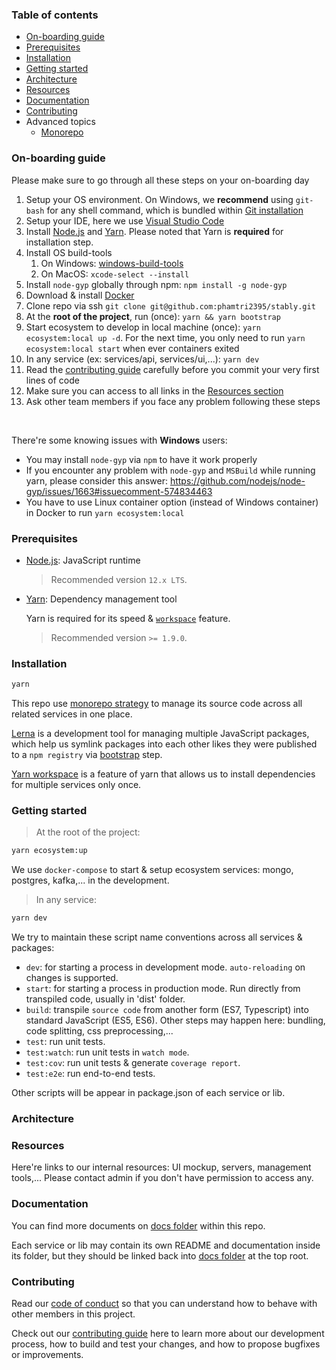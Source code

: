### Table of contents

- [On-boarding guide](#on-boarding-guide)
- [Prerequisites](#prerequisites)
- [Installation](#installation)
- [Getting started](#getting-started)
- [Architecture](#architecture)
- [Resources](#resources)
- [Documentation](#documentation)
- [Contributing](#contributing)
- Advanced topics
  - [Monorepo](docs/monorepo.md)

### On-boarding guide

Please make sure to go through all these steps on your on-boarding day

1. Setup your OS environment. On Windows, we **recommend** using `git-bash` for any shell command, which is bundled within [Git installation](https://git-scm.com/downloads)
2. Setup your IDE, here we use [Visual Studio Code](https://code.visualstudio.com/)
3. Install [Node.js](https://nodejs.org/en/download) and [Yarn](https://yarnpkg.com). Please noted that Yarn is **required** for installation step.
4. Install OS build-tools
   1. On Windows: [windows-build-tools](https://www.npmjs.com/package/windows-build-tools)
   2. On MacOS: `xcode-select --install`
5. Install `node-gyp` globally through npm: `npm install -g node-gyp`
6. Download & install [Docker](https://hub.docker.com/?overlay=onboarding)
7. Clone repo via ssh `git clone git@github.com:phamtri2395/stably.git`
8. At the **root of the project**, run (once): `yarn && yarn bootstrap`
9. Start ecosystem to develop in local machine (once): `yarn ecosystem:local up -d`. For the next time, you only need to run `yarn ecosystem:local start` when ever containers exited
10. In any service (ex: services/api, services/ui,...): `yarn dev`
11. Read the [contributing guide](CONTRIBUTING.md) carefully before you commit your very first lines of code
12. Make sure you can access to all links in the [Resources section](#resources)
13. Ask other team members if you face any problem following these steps

<br />

There're some knowing issues with **Windows** users:

- You may install `node-gyp` via `npm` to have it work properly
- If you encounter any problem with `node-gyp` and `MSBuild` while running yarn, please consider this answer: https://github.com/nodejs/node-gyp/issues/1663#issuecomment-574834463
- You have to use Linux container option (instead of Windows container) in Docker to run `yarn ecosystem:local`

### Prerequisites

- [Node.js](https://nodejs.org/en/download): JavaScript runtime

  > Recommended version `12.x LTS`.

- [Yarn](https://yarnpkg.com): Dependency management tool

  Yarn is required for its speed & [`workspace`](https://yarnpkg.com/lang/en/docs/workspaces) feature.

  > Recommended version `>= 1.9.0`.

### Installation

```sh
yarn
```

This repo use [monorepo strategy](docs/monorepo.md) to manage its source code across all related services in one place.

[Lerna](https://lerna.js.org) is a development tool for managing multiple JavaScript packages,
which help us symlink packages into each other likes they were published to a `npm registry` via [bootstrap](https://github.com/lerna/lerna/tree/master/commands/bootstrap#readme) step.

[Yarn workspace](https://yarnpkg.com/lang/en/docs/workspaces) is a feature of yarn that allows us to install dependencies for multiple services only once.

### Getting started

> At the root of the project:

```sh
yarn ecosystem:up
```

We use `docker-compose` to start & setup ecosystem services: mongo, postgres, kafka,... in the development.

> In any service:

```sh
yarn dev
```

We try to maintain these script name conventions across all services & packages:

- `dev`: for starting a process in development mode. `auto-reloading` on changes is supported.
- `start`: for starting a process in production mode. Run directly from transpiled code, usually in 'dist' folder.
- `build`: transpile `source code` from another form (ES7, Typescript) into standard JavaScript (ES5, ES6). Other steps may happen here: bundling, code splitting, css preprocessing,...
- `test`: run unit tests.
- `test:watch`: run unit tests in `watch mode`.
- `test:cov`: run unit tests & generate `coverage report`.
- `test:e2e`: run end-to-end tests.

Other scripts will be appear in package.json of each service or lib.

### Architecture

### Resources

Here're links to our internal resources: UI mockup, servers, management tools,... Please contact admin if you don't have permission to access any.

### Documentation

You can find more documents on [docs folder](docs) within this repo.

Each service or lib may contain its own README and documentation inside its folder, but they should be linked back into [docs folder](docs) at the top root.

### Contributing

Read our [code of conduct](CODE_OF_CONDUCT.md) so that you can understand how to behave with other members in this project.

Check out our [contributing guide](CONTRIBUTING.md) here to learn more about our development process, how to build and test your changes, and how to propose bugfixes or improvements.
